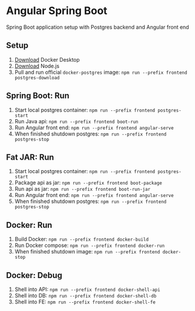 # Angular Spring Boot

Spring Boot application setup with Postgres backend and Angular front end

## Setup

1. [Download](https://www.docker.com/products/docker-desktop/) Docker Desktop
2. [Download](https://nodejs.org/en/download) Node.js
3. Pull and run official `docker-postgres` image: `npm run --prefix frontend postgres-download`

## Spring Boot: Run

1. Start local postgres container: `npm run --prefix frontend postgres-start`
2. Run Java api: `npm run --prefix frontend boot-run`
3. Run Angular front end: `npm run --prefix frontend angular-serve`
4. When finished shutdown postgres: `npm run --prefix frontend postgres-stop`

## Fat JAR: Run

1. Start local postgres container: `npm run --prefix frontend postgres-start`
2. Package api as jar: `npm run --prefix frontend boot-package`
3. Run api as jar: `npm run --prefix frontend boot-run-jar`
4. Run Angular front end: `npm run --prefix frontend angular-serve`
5. When finished shutdown postgres: `npm run --prefix frontend postgres-stop`

## Docker: Run

1. Build Docker: `npm run --prefix frontend docker-build`
1. Run Docker compose: `npm run --prefix frontend docker-run`
1. When finished shutdown image: `npm run --prefix frontend docker-stop`

## Docker: Debug

1. Shell into API: `npm run --prefix frontend docker-shell-api`
2. Shell into DB: `npm run --prefix frontend docker-shell-db`
3. Shell into FE: `npm run --prefix frontend docker-shell-fe`
